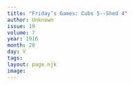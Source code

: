 ```yaml
---
title: "Friday’s Games: Cubs 5--Shed 4"
author: Unknown
issue: 19
volume: 7
year: 1916
month: 28
day: V
tags:
layout: page.njk
image:
---
```


